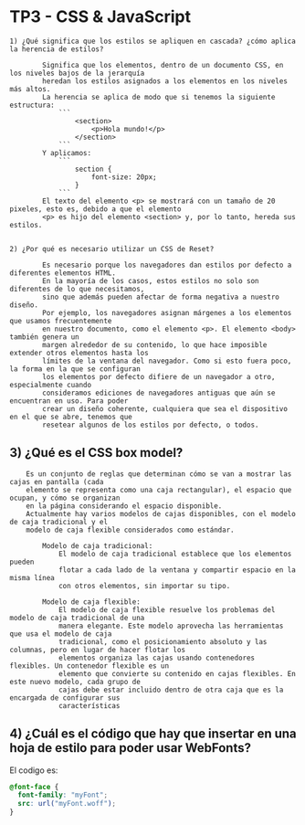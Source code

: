 # TP3 - CSS & JavaScript
		
	1) ¿Qué significa que los estilos se apliquen en cascada? ¿cómo aplica la herencia de estilos?
	
			Significa que los elementos, dentro de un documento CSS, en los niveles bajos de la jerarquía 
			heredan los estilos asignados a los elementos en los niveles más altos. 
			La herencia se aplica de modo que si tenemos la siguiente estructura:
				```
					<section>
						<p>Hola mundo!</p>
					</section>
				```
			Y aplicamos:
				```
					section {
						font-size: 20px;
					} 
				```
			El texto del elemento <p> se mostrará con un tamaño de 20 pixeles, esto es, debido a que el elemento
			<p> es hijo del elemento <section> y, por lo tanto, hereda sus estilos.
			
			
	2) ¿Por qué es necesario utilizar un CSS de Reset?
			
			Es necesario porque los navegadores dan estilos por defecto a diferentes elementos HTML.
			En la mayoría de los casos, estos estilos no solo son diferentes de lo que necesitamos,
			sino que además pueden afectar de forma negativa a nuestro diseño.
			Por ejemplo, los navegadores asignan márgenes a los elementos que usamos frecuentemente
			en nuestro documento, como el elemento <p>. El elemento <body> también genera un
			margen alrededor de su contenido, lo que hace imposible extender otros elementos hasta los
			límites de la ventana del navegador. Como si esto fuera poco, la forma en la que se configuran
			los elementos por defecto difiere de un navegador a otro, especialmente cuando
			consideramos ediciones de navegadores antiguas que aún se encuentran en uso. Para poder
			crear un diseño coherente, cualquiera que sea el dispositivo en el que se abre, tenemos que
			resetear algunos de los estilos por defecto, o todos.
			
## 3) ¿Qué es el CSS box model?
		
		Es un conjunto de reglas que determinan cómo se van a mostrar las cajas en pantalla (cada
		elemento se representa como una caja rectangular), el espacio que ocupan, y cómo se organizan
		en la página considerando el espacio disponible.
		Actualmente hay varios modelos de cajas disponibles, con el modelo de caja tradicional y el
		modelo de caja flexible considerados como estándar. 
			
			Modelo de caja tradicional:
				El modelo de caja tradicional establece que los elementos pueden 
				flotar a cada lado de la ventana y compartir espacio en la misma línea
				con otros elementos, sin importar su tipo. 
				
			Modelo de caja flexible:
				El modelo de caja flexible resuelve los problemas del modelo de caja tradicional de una
				manera elegante. Este modelo aprovecha las herramientas que usa el modelo de caja
				tradicional, como el posicionamiento absoluto y las columnas, pero en lugar de hacer flotar los 
				elementos organiza las cajas usando contenedores flexibles. Un contenedor flexible es un
				elemento que convierte su contenido en cajas flexibles. En este nuevo modelo, cada grupo de
				cajas debe estar incluido dentro de otra caja que es la encargada de configurar sus
				características
				
## 4) ¿Cuál es el código que hay que insertar en una hoja de estilo para poder usar WebFonts?
	
El codigo es:
```css
@font-face {
  font-family: "myFont";
  src: url("myFont.woff");
}
```
		
		
		